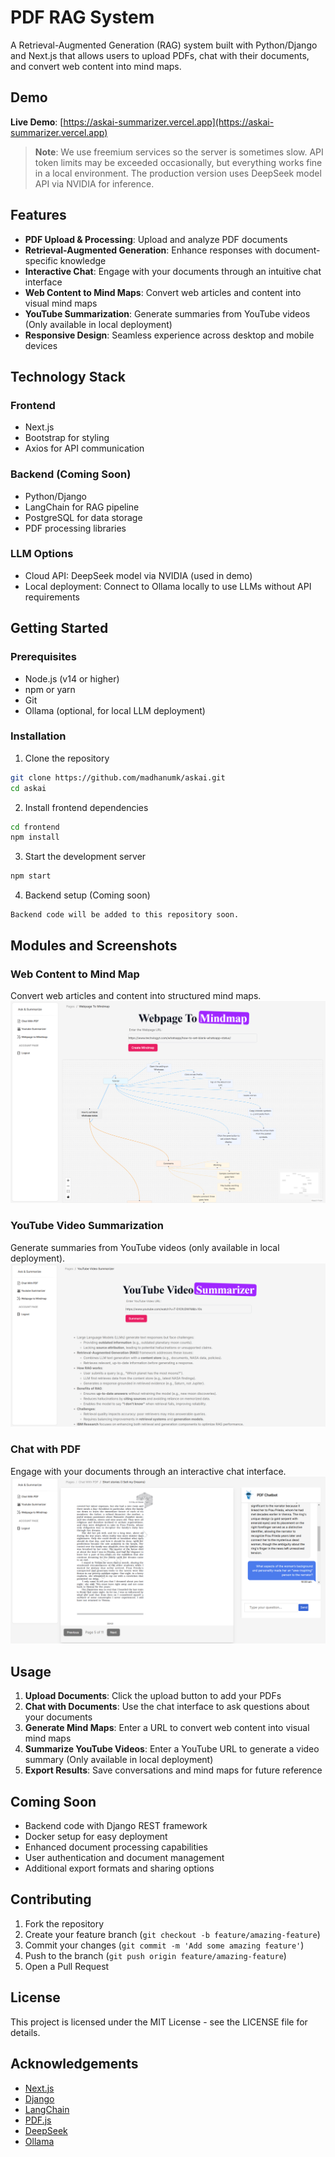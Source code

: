 # PDF RAG System

A Retrieval-Augmented Generation (RAG) system built with Python/Django and Next.js that allows users to upload PDFs, chat with their documents, and convert web content into mind maps.

## Demo

**Live Demo**: [https://askai-summarizer.vercel.app](https://askai-summarizer.vercel.app)

> **Note**: We use freemium services so the server is sometimes slow. API token limits may be exceeded occasionally, but everything works fine in a local environment. The production version uses DeepSeek model API via NVIDIA for inference.

## Features

- **PDF Upload & Processing**: Upload and analyze PDF documents
- **Retrieval-Augmented Generation**: Enhance responses with document-specific knowledge
- **Interactive Chat**: Engage with your documents through an intuitive chat interface
- **Web Content to Mind Maps**: Convert web articles and content into visual mind maps
- **YouTube Summarization**: Generate summaries from YouTube videos (Only available in local deployment)
- **Responsive Design**: Seamless experience across desktop and mobile devices

## Technology Stack

### Frontend
- Next.js
- Bootstrap for styling
- Axios for API communication

### Backend (Coming Soon)
- Python/Django
- LangChain for RAG pipeline
- PostgreSQL for data storage
- PDF processing libraries

### LLM Options
- Cloud API: DeepSeek model via NVIDIA (used in demo)
- Local deployment: Connect to Ollama locally to use LLMs without API requirements

## Getting Started

### Prerequisites
- Node.js (v14 or higher)
- npm or yarn
- Git
- Ollama (optional, for local LLM deployment)

### Installation

1. Clone the repository
```bash
git clone https://github.com/madhanumk/askai.git
cd askai
```

2. Install frontend dependencies
```bash
cd frontend
npm install
```

3. Start the development server
```bash
npm start
```

4. Backend setup (Coming soon)
```
Backend code will be added to this repository soon.
```

## Modules and Screenshots

### Web Content to Mind Map
Convert web articles and content into structured mind maps.
![Mind Map Feature](https://github.com/madhanumk/askai/blob/main/Webpage%20to%20mindmap.png)

### YouTube Video Summarization
Generate summaries from YouTube videos (only available in local deployment).
![YouTube Summarization](https://github.com/madhanumk/askai/blob/main/Youtube%20Video%20Summarizer.png)

### Chat with PDF
Engage with your documents through an interactive chat interface.
![Chat with PDF](https://github.com/madhanumk/askai/blob/main/rag%20chat%20with%20pdf.png)

## Usage

1. **Upload Documents**: Click the upload button to add your PDFs
2. **Chat with Documents**: Use the chat interface to ask questions about your documents
3. **Generate Mind Maps**: Enter a URL to convert web content into visual mind maps
4. **Summarize YouTube Videos**: Enter a YouTube URL to generate a video summary (Only available in local deployment)
5. **Export Results**: Save conversations and mind maps for future reference

## Coming Soon

- Backend code with Django REST framework
- Docker setup for easy deployment
- Enhanced document processing capabilities
- User authentication and document management
- Additional export formats and sharing options

## Contributing

1. Fork the repository
2. Create your feature branch (`git checkout -b feature/amazing-feature`)
3. Commit your changes (`git commit -m 'Add some amazing feature'`)
4. Push to the branch (`git push origin feature/amazing-feature`)
5. Open a Pull Request

## License

This project is licensed under the MIT License - see the LICENSE file for details.

## Acknowledgements

- [Next.js](https://nextjs.org/)
- [Django](https://www.djangoproject.com/)
- [LangChain](https://langchain.readthedocs.io/)
- [PDF.js](https://mozilla.github.io/pdf.js/)
- [DeepSeek](https://www.deepseek.com/)
- [Ollama](https://ollama.ai/)

